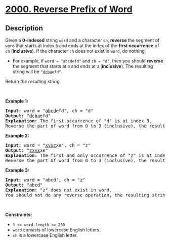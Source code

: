 # [2000. Reverse Prefix of Word](https://leetcode.com/problems/reverse-prefix-of-word)

## Description
<p>Given a <strong>0-indexed</strong> string <code>word</code> and a character <code>ch</code>, <strong>reverse</strong> the segment of <code>word</code> that starts at index <code>0</code> and ends at the index of the <strong>first occurrence</strong> of <code>ch</code> (<strong>inclusive</strong>). If the character <code>ch</code> does not exist in <code>word</code>, do nothing.</p>

<ul>
	<li>For example, if <code>word = "abcdefd"</code> and <code>ch = "d"</code>, then you should <strong>reverse</strong> the segment that starts at <code>0</code> and ends at <code>3</code> (<strong>inclusive</strong>). The resulting string will be <code>"<u>dcba</u>efd"</code>.</li>
</ul>

<p>Return <em>the resulting string</em>.</p>

<p>&nbsp;</p>
<p><strong class="example">Example 1:</strong></p>

<pre><strong>Input:</strong> word = "<u>abcd</u>efd", ch = "d"
<strong>Output:</strong> "<u>dcba</u>efd"
<strong>Explanation:</strong>&nbsp;The first occurrence of "d" is at index 3. 
Reverse the part of word from 0 to 3 (inclusive), the resulting string is "dcbaefd".
</pre>

<p><strong class="example">Example 2:</strong></p>

<pre><strong>Input:</strong> word = "<u>xyxz</u>xe", ch = "z"
<strong>Output:</strong> "<u>zxyx</u>xe"
<strong>Explanation:</strong>&nbsp;The first and only occurrence of "z" is at index 3.
Reverse the part of word from 0 to 3 (inclusive), the resulting string is "zxyxxe".
</pre>

<p><strong class="example">Example 3:</strong></p>

<pre><strong>Input:</strong> word = "abcd", ch = "z"
<strong>Output:</strong> "abcd"
<strong>Explanation:</strong>&nbsp;"z" does not exist in word.
You should not do any reverse operation, the resulting string is "abcd".
</pre>

<p>&nbsp;</p>
<p><strong>Constraints:</strong></p>

<ul>
	<li><code>1 &lt;= word.length &lt;= 250</code></li>
	<li><code>word</code> consists of lowercase English letters.</li>
	<li><code>ch</code> is a lowercase English letter.</li>
</ul>